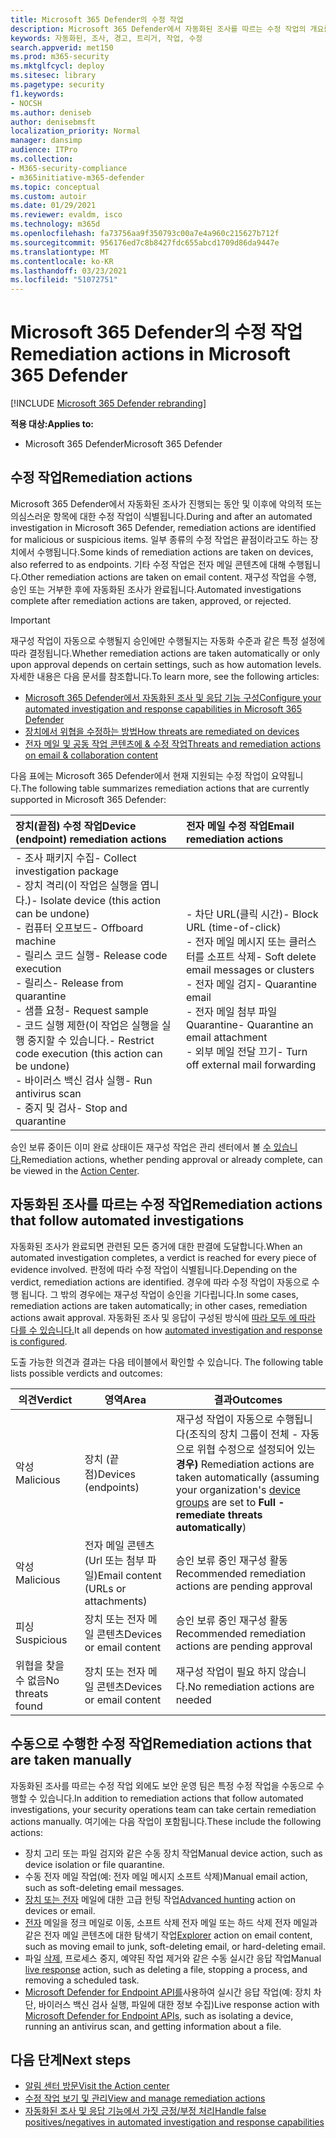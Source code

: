 ```yaml
---
title: Microsoft 365 Defender의 수정 작업
description: Microsoft 365 Defender에서 자동화된 조사를 따르는 수정 작업의 개요를 얻습니다.
keywords: 자동화된, 조사, 경고, 트리거, 작업, 수정
search.appverid: met150
ms.prod: m365-security
ms.mktglfcycl: deploy
ms.sitesec: library
ms.pagetype: security
f1.keywords:
- NOCSH
ms.author: deniseb
author: denisebmsft
localization_priority: Normal
manager: dansimp
audience: ITPro
ms.collection:
- M365-security-compliance
- m365initiative-m365-defender
ms.topic: conceptual
ms.custom: autoir
ms.date: 01/29/2021
ms.reviewer: evaldm, isco
ms.technology: m365d
ms.openlocfilehash: fa73756aa9f350793c00a7e4a960c215627b712f
ms.sourcegitcommit: 956176ed7c8b8427fdc655abcd1709d86da9447e
ms.translationtype: MT
ms.contentlocale: ko-KR
ms.lasthandoff: 03/23/2021
ms.locfileid: "51072751"
---
```

# <a name="remediation-actions-in-microsoft-365-defender"></a><span data-ttu-id="b75e1-104">Microsoft 365 Defender의 수정 작업</span><span class="sxs-lookup"><span data-stu-id="b75e1-104">Remediation actions in Microsoft 365 Defender</span></span>

[!INCLUDE [Microsoft 365 Defender rebranding](../includes/microsoft-defender.md)]


<span data-ttu-id="b75e1-105">**적용 대상:**</span><span class="sxs-lookup"><span data-stu-id="b75e1-105">**Applies to:**</span></span>
- <span data-ttu-id="b75e1-106">Microsoft 365 Defender</span><span class="sxs-lookup"><span data-stu-id="b75e1-106">Microsoft 365 Defender</span></span>

## <a name="remediation-actions"></a><span data-ttu-id="b75e1-107">수정 작업</span><span class="sxs-lookup"><span data-stu-id="b75e1-107">Remediation actions</span></span>

<span data-ttu-id="b75e1-108">Microsoft 365 Defender에서 자동화된 조사가 진행되는 동안 및 이후에 악의적 또는 의심스러운 항목에 대한 수정 작업이 식별됩니다.</span><span class="sxs-lookup"><span data-stu-id="b75e1-108">During and after an automated investigation in Microsoft 365 Defender, remediation actions are identified for malicious or suspicious items.</span></span> <span data-ttu-id="b75e1-109">일부 종류의 수정 작업은 끝점이라고도 하는 장치에서 수행됩니다.</span><span class="sxs-lookup"><span data-stu-id="b75e1-109">Some kinds of remediation actions are taken on devices, also referred to as endpoints.</span></span> <span data-ttu-id="b75e1-110">기타 수정 작업은 전자 메일 콘텐츠에 대해 수행됩니다.</span><span class="sxs-lookup"><span data-stu-id="b75e1-110">Other remediation actions are taken on email content.</span></span> <span data-ttu-id="b75e1-111">재구성 작업을 수행, 승인 또는 거부한 후에 자동화된 조사가 완료됩니다.</span><span class="sxs-lookup"><span data-stu-id="b75e1-111">Automated investigations complete after remediation actions are taken, approved, or rejected.</span></span>

> [!IMPORTANT]
> <span data-ttu-id="b75e1-112">재구성 작업이 자동으로 수행될지 승인에만 수행될지는 자동화 수준과 같은 특정 설정에 따라 결정됩니다.</span><span class="sxs-lookup"><span data-stu-id="b75e1-112">Whether remediation actions are taken automatically or only upon approval depends on certain settings, such as how automation levels.</span></span> <span data-ttu-id="b75e1-113">자세한 내용은 다음 문서를 참조합니다.</span><span class="sxs-lookup"><span data-stu-id="b75e1-113">To learn more, see the following articles:</span></span>
> - [<span data-ttu-id="b75e1-114">Microsoft 365 Defender에서 자동화된 조사 및 응답 기능 구성</span><span class="sxs-lookup"><span data-stu-id="b75e1-114">Configure your automated investigation and response capabilities in Microsoft 365 Defender</span></span>](m365d-configure-auto-investigation-response.md)
> - [<span data-ttu-id="b75e1-115">장치에서 위협을 수정하는 방법</span><span class="sxs-lookup"><span data-stu-id="b75e1-115">How threats are remediated on devices</span></span>](../defender-endpoint/automated-investigations.md)
> - [<span data-ttu-id="b75e1-116">전자 메일 및 공동 작업 콘텐츠에 & 수정 작업</span><span class="sxs-lookup"><span data-stu-id="b75e1-116">Threats and remediation actions on email & collaboration content</span></span>](../defender-365-security/air-remediation-actions.md#threats-and-remediation-actions)

<span data-ttu-id="b75e1-117">다음 표에는 Microsoft 365 Defender에서 현재 지원되는 수정 작업이 요약됩니다.</span><span class="sxs-lookup"><span data-stu-id="b75e1-117">The following table summarizes remediation actions that are currently supported in Microsoft 365 Defender:</span></span> 

|<span data-ttu-id="b75e1-118">장치(끝점) 수정 작업</span><span class="sxs-lookup"><span data-stu-id="b75e1-118">Device (endpoint) remediation actions</span></span>  |<span data-ttu-id="b75e1-119">전자 메일 수정 작업</span><span class="sxs-lookup"><span data-stu-id="b75e1-119">Email remediation actions</span></span>  |
|:---------|:---------|
|<span data-ttu-id="b75e1-120">- 조사 패키지 수집</span><span class="sxs-lookup"><span data-stu-id="b75e1-120">- Collect investigation package</span></span> <br/><span data-ttu-id="b75e1-121">- 장치 격리(이 작업은 실행을 엽니다.)</span><span class="sxs-lookup"><span data-stu-id="b75e1-121">- Isolate device (this action can be undone)</span></span><br/><span data-ttu-id="b75e1-122">- 컴퓨터 오프보드</span><span class="sxs-lookup"><span data-stu-id="b75e1-122">- Offboard machine</span></span> <br/><span data-ttu-id="b75e1-123">- 릴리스 코드 실행</span><span class="sxs-lookup"><span data-stu-id="b75e1-123">- Release code execution</span></span> <br/><span data-ttu-id="b75e1-124">- 릴리스</span><span class="sxs-lookup"><span data-stu-id="b75e1-124">- Release from quarantine</span></span> <br/><span data-ttu-id="b75e1-125">- 샘플 요청</span><span class="sxs-lookup"><span data-stu-id="b75e1-125">- Request sample</span></span> <br/><span data-ttu-id="b75e1-126">- 코드 실행 제한(이 작업은 실행을 실행 중지할 수 있습니다.</span><span class="sxs-lookup"><span data-stu-id="b75e1-126">- Restrict code execution (this action can be undone)</span></span> <br/><span data-ttu-id="b75e1-127">- 바이러스 백신 검사 실행</span><span class="sxs-lookup"><span data-stu-id="b75e1-127">- Run antivirus scan</span></span> <br/><span data-ttu-id="b75e1-128">- 중지 및 검사</span><span class="sxs-lookup"><span data-stu-id="b75e1-128">- Stop and quarantine</span></span>      |<span data-ttu-id="b75e1-129">- 차단 URL(클릭 시간)</span><span class="sxs-lookup"><span data-stu-id="b75e1-129">- Block URL (time-of-click)</span></span><br/><span data-ttu-id="b75e1-130">- 전자 메일 메시지 또는 클러스터를 소프트 삭제</span><span class="sxs-lookup"><span data-stu-id="b75e1-130">- Soft delete email messages or clusters</span></span><br/><span data-ttu-id="b75e1-131">- 전자 메일 검지</span><span class="sxs-lookup"><span data-stu-id="b75e1-131">- Quarantine email</span></span><br/><span data-ttu-id="b75e1-132">- 전자 메일 첨부 파일 Quarantine</span><span class="sxs-lookup"><span data-stu-id="b75e1-132">- Quarantine an email attachment</span></span><br/><span data-ttu-id="b75e1-133">- 외부 메일 전달 끄기</span><span class="sxs-lookup"><span data-stu-id="b75e1-133">- Turn off external mail forwarding</span></span>          |

<span data-ttu-id="b75e1-134">승인 보류 중이든 이미 완료 상태이든 재구성 작업은 관리 센터에서 볼 [수 있습니다.](m365d-action-center.md)</span><span class="sxs-lookup"><span data-stu-id="b75e1-134">Remediation actions, whether pending approval or already complete, can be viewed in the [Action Center](m365d-action-center.md).</span></span>

## <a name="remediation-actions-that-follow-automated-investigations"></a><span data-ttu-id="b75e1-135">자동화된 조사를 따르는 수정 작업</span><span class="sxs-lookup"><span data-stu-id="b75e1-135">Remediation actions that follow automated investigations</span></span>

<span data-ttu-id="b75e1-136">자동화된 조사가 완료되면 관련된 모든 증거에 대한 판결에 도달합니다.</span><span class="sxs-lookup"><span data-stu-id="b75e1-136">When an automated investigation completes, a verdict is reached for every piece of evidence involved.</span></span> <span data-ttu-id="b75e1-137">판정에 따라 수정 작업이 식별됩니다.</span><span class="sxs-lookup"><span data-stu-id="b75e1-137">Depending on the verdict, remediation actions are identified.</span></span> <span data-ttu-id="b75e1-138">경우에 따라 수정 작업이 자동으로 수행 됩니다. 그 밖의 경우에는 재구성 작업이 승인을 기다립니다.</span><span class="sxs-lookup"><span data-stu-id="b75e1-138">In some cases, remediation actions are taken automatically; in other cases, remediation actions await approval.</span></span> <span data-ttu-id="b75e1-139">자동화된 조사 및 응답이 구성된 방식에 [따라 모두 에 따라 다를 수 있습니다.](m365d-configure-auto-investigation-response.md)</span><span class="sxs-lookup"><span data-stu-id="b75e1-139">It all depends on how [automated investigation and response is configured](m365d-configure-auto-investigation-response.md).</span></span>

<span data-ttu-id="b75e1-140">도출 가능한 의견과 결과는 다음 테이블에서 확인할 수 있습니다. </span><span class="sxs-lookup"><span data-stu-id="b75e1-140">The following table lists possible verdicts and outcomes:</span></span>

| <span data-ttu-id="b75e1-141">의견</span><span class="sxs-lookup"><span data-stu-id="b75e1-141">Verdict</span></span>    | <span data-ttu-id="b75e1-142">영역</span><span class="sxs-lookup"><span data-stu-id="b75e1-142">Area</span></span>    | <span data-ttu-id="b75e1-143">결과</span><span class="sxs-lookup"><span data-stu-id="b75e1-143">Outcomes</span></span>|
|------|------|------|
| <span data-ttu-id="b75e1-144">악성</span><span class="sxs-lookup"><span data-stu-id="b75e1-144">Malicious</span></span>    | <span data-ttu-id="b75e1-145">장치 (끝점)</span><span class="sxs-lookup"><span data-stu-id="b75e1-145">Devices (endpoints)</span></span>    | <span data-ttu-id="b75e1-146">재구성 작업이 자동으로 수행됩니다(조직의 장치 그룹이 전체 - 자동으로 위협 수정으로 설정되어 있는 **경우)** [](m365d-configure-auto-investigation-response.md#review-or-change-the-automation-level-for-device-groups)</span><span class="sxs-lookup"><span data-stu-id="b75e1-146">Remediation actions are taken automatically (assuming your organization's [device groups](m365d-configure-auto-investigation-response.md#review-or-change-the-automation-level-for-device-groups) are set to **Full - remediate threats automatically**)</span></span>|
| <span data-ttu-id="b75e1-147">악성</span><span class="sxs-lookup"><span data-stu-id="b75e1-147">Malicious</span></span>    | <span data-ttu-id="b75e1-148">전자 메일 콘텐츠 (Url 또는 첨부 파일)</span><span class="sxs-lookup"><span data-stu-id="b75e1-148">Email content (URLs or attachments)</span></span> | <span data-ttu-id="b75e1-149">승인 보류 중인 재구성 활동 </span><span class="sxs-lookup"><span data-stu-id="b75e1-149">Recommended remediation actions are pending approval</span></span>|
| <span data-ttu-id="b75e1-150">피싱</span><span class="sxs-lookup"><span data-stu-id="b75e1-150">Suspicious</span></span>    | <span data-ttu-id="b75e1-151">장치 또는 전자 메일 콘텐츠</span><span class="sxs-lookup"><span data-stu-id="b75e1-151">Devices or email content</span></span> | <span data-ttu-id="b75e1-152">승인 보류 중인 재구성 활동 </span><span class="sxs-lookup"><span data-stu-id="b75e1-152">Recommended remediation actions are pending approval</span></span>|
| <span data-ttu-id="b75e1-153">위협을 찾을 수 없음</span><span class="sxs-lookup"><span data-stu-id="b75e1-153">No threats found</span></span>    | <span data-ttu-id="b75e1-154">장치 또는 전자 메일 콘텐츠</span><span class="sxs-lookup"><span data-stu-id="b75e1-154">Devices or email content</span></span>    | <span data-ttu-id="b75e1-155">재구성 작업이 필요 하지 않습니다.</span><span class="sxs-lookup"><span data-stu-id="b75e1-155">No remediation actions are needed</span></span>|


## <a name="remediation-actions-that-are-taken-manually"></a><span data-ttu-id="b75e1-156">수동으로 수행한 수정 작업</span><span class="sxs-lookup"><span data-stu-id="b75e1-156">Remediation actions that are taken manually</span></span>

<span data-ttu-id="b75e1-157">자동화된 조사를 따르는 수정 작업 외에도 보안 운영 팀은 특정 수정 작업을 수동으로 수행할 수 있습니다.</span><span class="sxs-lookup"><span data-stu-id="b75e1-157">In addition to remediation actions that follow automated investigations, your security operations team can take certain remediation actions manually.</span></span> <span data-ttu-id="b75e1-158">여기에는 다음 작업이 포함됩니다.</span><span class="sxs-lookup"><span data-stu-id="b75e1-158">These include the following actions:</span></span>

- <span data-ttu-id="b75e1-159">장치 고리 또는 파일 검지와 같은 수동 장치 작업</span><span class="sxs-lookup"><span data-stu-id="b75e1-159">Manual device action, such as device isolation or file quarantine.</span></span>
- <span data-ttu-id="b75e1-160">수동 전자 메일 작업(예: 전자 메일 메시지 소프트 삭제)</span><span class="sxs-lookup"><span data-stu-id="b75e1-160">Manual email action, such as soft-deleting email messages.</span></span> 
- <span data-ttu-id="b75e1-161">[장치 또는 전자](../defender-endpoint/advanced-hunting-overview.md) 메일에 대한 고급 헌팅 작업</span><span class="sxs-lookup"><span data-stu-id="b75e1-161">[Advanced hunting](../defender-endpoint/advanced-hunting-overview.md) action on devices or email.</span></span>
- <span data-ttu-id="b75e1-162">[전자](../defender-365-security/threat-explorer.md) 메일을 정크 메일로 이동, 소프트 삭제 전자 메일 또는 하드 삭제 전자 메일과 같은 전자 메일 콘텐츠에 대한 탐색기 작업</span><span class="sxs-lookup"><span data-stu-id="b75e1-162">[Explorer](../defender-365-security/threat-explorer.md) action on email content, such as moving email to junk, soft-deleting email, or hard-deleting email.</span></span>
- <span data-ttu-id="b75e1-163">파일 [삭제,](https://docs.microsoft.com/windows/security/threat-protection/microsoft-defender-atp/live-response) 프로세스 중지, 예약된 작업 제거와 같은 수동 실시간 응답 작업</span><span class="sxs-lookup"><span data-stu-id="b75e1-163">Manual [live response](https://docs.microsoft.com/windows/security/threat-protection/microsoft-defender-atp/live-response) action, such as deleting a file, stopping a process, and removing a scheduled task.</span></span>
- <span data-ttu-id="b75e1-164">[Microsoft Defender for Endpoint API를](../defender-endpoint/management-apis.md#microsoft-defender-for-endpoint-apis)사용하여 실시간 응답 작업(예: 장치 차단, 바이러스 백신 검사 실행, 파일에 대한 정보 수집)</span><span class="sxs-lookup"><span data-stu-id="b75e1-164">Live response action with [Microsoft Defender for Endpoint APIs](../defender-endpoint/management-apis.md#microsoft-defender-for-endpoint-apis), such as isolating a device, running an antivirus scan, and getting information about a file.</span></span> 

## <a name="next-steps"></a><span data-ttu-id="b75e1-165">다음 단계</span><span class="sxs-lookup"><span data-stu-id="b75e1-165">Next steps</span></span>

- [<span data-ttu-id="b75e1-166">알림 센터 방문</span><span class="sxs-lookup"><span data-stu-id="b75e1-166">Visit the Action center</span></span>](m365d-action-center.md)
- [<span data-ttu-id="b75e1-167">수정 작업 보기 및 관리</span><span class="sxs-lookup"><span data-stu-id="b75e1-167">View and manage remediation actions</span></span>]( m365d-autoir-actions.md)
- [<span data-ttu-id="b75e1-168">자동화된 조사 및 응답 기능에서 가짓 긍정/부정 처리</span><span class="sxs-lookup"><span data-stu-id="b75e1-168">Handle false positives/negatives in automated investigation and response capabilities</span></span>](m365d-autoir-report-false-positives-negatives.md)
